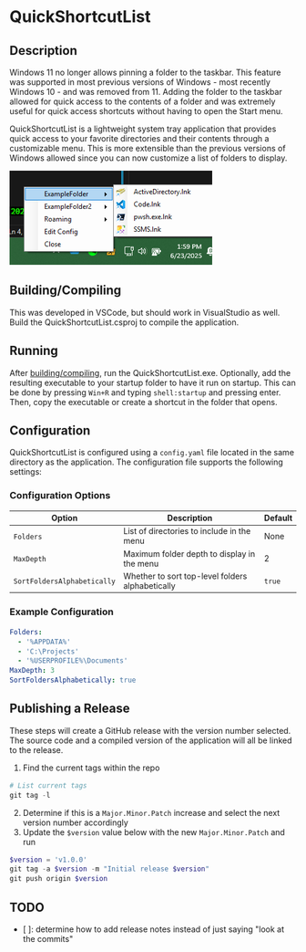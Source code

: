 # QuickShortcutList
## Description
Windows 11 no longer allows pinning a folder to the taskbar. This feature was supported in most previous versions of Windows - most recently Windows 10 - and was removed from 11. Adding the folder to the taskbar allowed for quick access to the contents of a folder and was extremely useful for quick access shortcuts without having to open the Start menu.

QuickShortcutList is a lightweight system tray application that provides quick access to your favorite directories and their contents through a customizable menu. This is more extensible than the previous versions of Windows allowed since you can now customize a list of folders to display.

![Screenshot of application running.](docs/images/Example.png)

## Building/Compiling
This was developed in VSCode, but should work in VisualStudio as well. Build the QuickShortcutList.csproj to compile the application.

## Running
After [building/compiling](#buildingcompiling), run the QuickShortcutList.exe. Optionally, add the resulting executable to your startup folder to have it run on startup. This can be done by pressing `Win+R` and typing `shell:startup` and pressing enter. Then, copy the executable or create a shortcut in the folder that opens.

## Configuration
QuickShortcutList is configured using a `config.yaml` file located in the same directory as the application. The configuration file supports the following settings:

### Configuration Options

| Option | Description | Default |
|--------|-------------|---------|
| `Folders` | List of directories to include in the menu | None |
| `MaxDepth` | Maximum folder depth to display in the menu | 2 |
| `SortFoldersAlphabetically` | Whether to sort top-level folders alphabetically | `true` |

### Example Configuration

```yaml
Folders:
  - '%APPDATA%'
  - 'C:\Projects'
  - '%USERPROFILE%\Documents'
MaxDepth: 3
SortFoldersAlphabetically: true
```

## Publishing a Release
These steps will create a GitHub release with the version number selected. The source code and a compiled version of the application will all be linked to the release.

1. Find the current tags within the repo
```PowerShell
# List current tags
git tag -l
```

2. Determine if this is a `Major.Minor.Patch` increase and select the next version number accordingly
3. Update the `$version` value below with the new `Major.Minor.Patch` and run
```PowerShell
$version = 'v1.0.0'
git tag -a $version -m "Initial release $version"
git push origin $version
```

## TODO
- [ ]: determine how to add release notes instead of just saying "look at the commits"